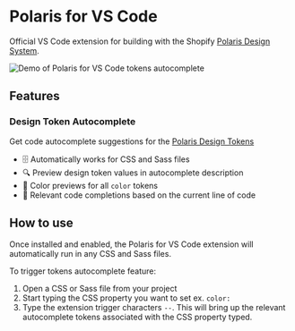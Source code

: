 # Polaris for VS Code

Official VS Code extension for building with the Shopify [Polaris Design System](https://polaris.shopify.com/).

![Demo of Polaris for VS Code tokens autocomplete](https://github.com/Shopify/polaris/blob/main/polaris-for-vscode/docs/polaris-for-vscode-preview.gif?raw=true)

## Features

### Design Token Autocomplete

Get code autocomplete suggestions for the [Polaris Design Tokens](https://polaris.shopify.com/tokens/colors#navigation)

- 🗄️ Automatically works for CSS and Sass files
- 🔍 Preview design token values in autocomplete description
- 🎨 Color previews for all `color` tokens
- 🥇 Relevant code completions based on the current line of code

## How to use

Once installed and enabled, the Polaris for VS Code extension will automatically run in any CSS and Sass files.

To trigger tokens autocomplete feature:

1. Open a CSS or Sass file from your project
2. Start typing the CSS property you want to set ex. `color: `
3. Type the extension trigger characters `--`. This will bring up the relevant autocomplete tokens associated with the CSS property typed.
